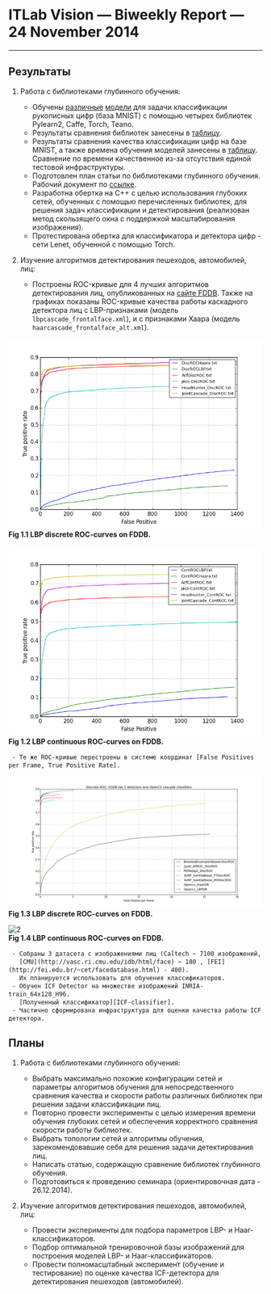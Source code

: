 # ITLab Vision — Biweekly Report — 24 November 2014

----------------

## Результаты
 
  1. Работа с библиотеками глубинного обучения:
     - Обучены [различные][dnn] [модели][dnn-repo] для задачи классификации
       рукописных цифр (база MNIST) с помощью четырех библиотек Pylearn2, Caffe,
       Torch, Teano.
     - Результаты сравнения библиотек занесены в [таблицу][dnn-results].
     - Результаты сравнения качества классификации цифр на базе MNIST, а также времена
       обучения моделей занесены в [таблицу][dnn-results]. Сравнение по времени качественное
       из-за отсутствия единой тестовой инфраструктуры.
     - Подготовлен план статьи по библиотеками глубинного обучения. Рабочий документ 
       по [ссылке][paper].
     - Разработна обертка на C++ с целью использования глубоких сетей, обученных с помощью 
       перечисленных библиотек, для решения задач классификации и детектирования (реализован 
       метод скользящего окна с поддержкой масштабирования изображения).
     - Протестирована обертка для классификатора и детектора цифр - сети Lenet, обученной 
       с помощью Torch.

  1. Изучение алгоритмов детектирования пешеходов, автомобилей, лиц:
     - Построены ROC-кривые для 4 лучших алгоритмов детектирования лиц, опубликованных 
       на [сайте FDDB][FDDB-page]. Также на графиках показаны ROC-кривые качества работы 
       каскадного детектора лиц с LBP-признаками (модель `lbpcascade_frontalface.xml`),
       и с признаками Хаара (модель `haarcascade_frontalface_alt.xml`).

![1](./discrete_ROC-curves_Top-4.png "discrete ROC-curves")\
__Fig 1.1 LBP discrete ROC-curves on FDDB.__

![2](./continuous_ROC-curves_Top-4.png "continuous ROC-curves")\
__Fig 1.2 LBP continuous ROC-curves on FDDB.__

     - Те же ROC-кривые перестроены в системе координат [False Positives per Frame, True Positive Rate].

![1](./discrete_ROC-curves_Top-4_(FPperframe,TP).png "discrete ROC-curves")\
__Fig 1.3 LBP discrete ROC-curves on FDDB.__

![2](./ccontinuous_ROC-curves_Top-4_(FPperframe,TP).png "continuous ROC-curves")\
__Fig 1.4 LBP continuous ROC-curves on FDDB.__ 

     - Собраны 3 датасета с изображениями лиц (Caltech ~ 7100 изображений, 
       [CMU](http://vasc.ri.cmu.edu/idb/html/face) ~ 180 , [FEI](http://fei.edu.br/~cet/facedatabase.html) - 400).
       Их планируется использовать для обучения классификаторов.
     - Обучен ICF Detector на множестве изображений INRIA-train_64x128_H96. 
       [Полученный классификатор][ICF-classifier].
     - Частично сформирована инфраструктура для оценки качества работы ICF детектора.

## Планы

  1. Работа с библиотеками глубинного обучения:
     - Выбрать максимально похожие конфигурации сетей и параметры алгоритмов
       обучения для непосредственного сравнения качества и скорости работы
       различных библиотек при решении задачи классификации лиц.
     - Повторно провести эксперименты с целью измерения времени обучения глубоких сетей и обеспечения 
       корректного сравнения скорости работы библиотек.
     - Выбрать топологии сетей и алгоритмы обучения, зарекомендовавшие себя для решения задачи 
       детектирования лиц.
     - Написать статью, содержащую сравнение библиотек глубинного обучения.
     - Подготовиться к проведению семинара (ориентировочная дата - 26.12.2014).

  1. Изучение алгоритмов детектирования пешеходов, автомобилей, лиц:
     - Провести эксперименты для подбора параметров LBP- и Haar-классификаторов.
     - Подбор оптимальной тренировочной базы изображений для построения моделей LBP- и Haar-классификаторов.
     - Провести полномасштабный эксперимент (обучение и тестирование) по оценке
       качества ICF-детектора для детектирования пешеходов (автомобилей).

<!-- LINKS -->

[dnn-results]: https://docs.google.com/spreadsheets/d/1U5v-xap-dkm5Hu-uh49nn7NEwNafjEE9Bos9qsz0wo0/edit?usp=sharing
[dnn]: https://drive.google.com/open?id=0B1Xio1gViu12c0czOUFJNVoxWUU&authuser=0
[dnn-repo]: https://github.com/KruchDmitriy/DNN-develop
[peds-dataset]: http://www.vision.caltech.edu/Image_Datasets/CaltechPedestrians/datasets/
[icf-code]: https://github.com/VladVin/obj-detect-classifiers/tree/master/src/icfdetector
[FDDB-page]: http://vis-www.cs.umass.edu/fddb/results.html
[paper]: https://drive.google.com/folderview?id=0B1Xio1gViu12c0czOUFJNVoxWUU&usp=drive_web#list
[ICF-classifier]: https://github.com/ITLab-Vision/obj-detect-classifiers/blob/master/trained-classifiers/icfdetector/64x128_H96_model.xml